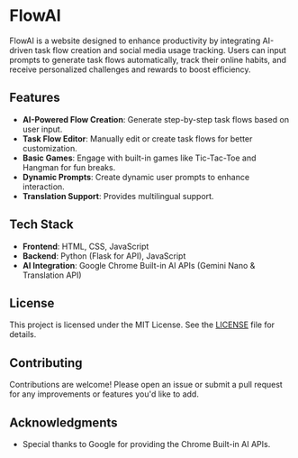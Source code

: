 
# FlowAI

FlowAI is a website designed to enhance productivity by integrating AI-driven task flow creation and social media usage tracking. Users can input prompts to generate task flows automatically, track their online habits, and receive personalized challenges and rewards to boost efficiency.

## Features

- **AI-Powered Flow Creation**: Generate step-by-step task flows based on user input.
- **Task Flow Editor**: Manually edit or create task flows for better customization.
- **Basic Games**: Engage with built-in games like Tic-Tac-Toe and Hangman for fun breaks.
- **Dynamic Prompts**: Create dynamic user prompts to enhance interaction.
- **Translation Support**: Provides multilingual support. 

## Tech Stack

- **Frontend**: HTML, CSS, JavaScript
- **Backend**: Python (Flask for API), JavaScript
- **AI Integration**: Google Chrome Built-in AI APIs (Gemini Nano & Translation API)

## License

This project is licensed under the MIT License. See the [LICENSE](LICENSE) file for details.

## Contributing

Contributions are welcome! Please open an issue or submit a pull request for any improvements or features you'd like to add.

## Acknowledgments

- Special thanks to Google for providing the Chrome Built-in AI APIs.


